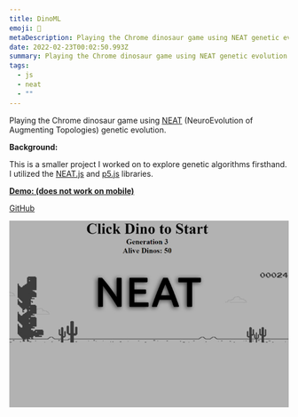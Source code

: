 ```yaml
---
title: DinoML
emoji: 🦖
metaDescription: Playing the Chrome dinosaur game using NEAT genetic evolution
date: 2022-02-23T00:02:50.993Z
summary: Playing the Chrome dinosaur game using NEAT genetic evolution
tags:
  - js
  - neat
  - ""
---
```

Playing the Chrome dinosaur game using [NEAT](https://towardsdatascience.com/neat-an-awesome-approach-to-neuroevolution-3eca5cc7930f) (NeuroEvolution of Augmenting Topologies) genetic evolution.

**Background:**

This is a smaller project I worked on to explore genetic algorithms firsthand. I utilized the [NEAT.js](https://github.com/ExtensionShoe/NEAT-JS) and [p5.js](https://p5js.org/) libraries.

**[Demo: (does not work on mobile)](https://shivvtrivedi.com/dinoML)**

[GitHub](https://github.com/shiv213/dinoML "GitHub")

![](/static/img/dino.jpg)